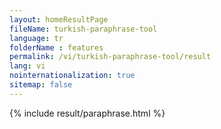```yaml
---
layout: homeResultPage
fileName: turkish-paraphrase-tool
language: tr
folderName : features
permalink: /vi/turkish-paraphrase-tool/result
lang: vi
nointernationalization: true
sitemap: false
---
```

{% include result/paraphrase.html %}

<script src="/js/result/paraprashing.js" data-foldername="{{page.folderName}}" data-lang="{{page.lang}}"></script>